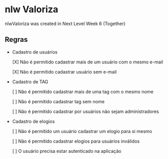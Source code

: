 # nlw Valoriza
nlwValoriza was created in Next Level Week 6 (Together)

## Regras

- Cadastro de usuários

  [X] Não é permitido cadastrar mais de um usuário com o mesmo e-mail

  [X] Não é permitido cadastrar usuário sem e-mail

- Cadastro de TAG

  [ ] Não é permitido cadastrar mais de uma tag com o mesmo nome
  
  [ ] Não é permitido cadastrar tag sem nome

  [ ] Não é permitido cadastrar por usuários não sejam administradores

- Cadastro de elogios

  [ ] Não é permitido um usuário cadastrar um elogio para si mesmo
  
  [ ] Não é permitido cadastrar elogios para usuários 
  inválidos

  [ ] O usuário precisa estar autenticado na aplicação
